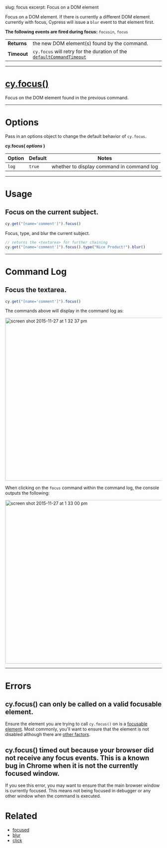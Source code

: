 slug: focus
excerpt: Focus on a DOM element

Focus on a DOM element. If there is currently a different DOM element currently with focus, Cypress will issue a `blur` event to that element first.

**The following events are fired during focus:** `focusin`, `focus`

| | |
|--- | --- |
| **Returns** | the new DOM element(s) found by the command. |
| **Timeout** | `cy.focus` will retry for the duration of the [`defaultCommandTimeout`](https://on.cypress.io/guides/configuration#section-timeouts) |

***

# [cy.focus()](#section-usage)

Focus on the DOM element found in the previous command.

***

# Options

Pass in an options object to change the default behavior of `cy.focus`.

**cy.focus( *options* )**

Option | Default | Notes
--- | --- | ---
`log` | `true` | whether to display command in command log

***

# Usage

## Focus on the current subject.

```javascript
cy.get("[name='comment']").focus()
```

Focus, type, and blur the current subject.

```javascript
// returns the <textarea> for further chaining
cy.get("[name='comment']").focus().type("Nice Product!").blur()
```

***

# Command Log

## Focus the textarea.

```javascript
cy.get("[name='comment']").focus()
```

The commands above will display in the command log as:

<img width="524" alt="screen shot 2015-11-27 at 1 32 37 pm" src="https://cloud.githubusercontent.com/assets/1271364/11446856/6c2c36f4-950b-11e5-89c6-9bf14a448b23.png">

When clicking on the `focus` command within the command log, the console outputs the following:

<img width="526" alt="screen shot 2015-11-27 at 1 33 00 pm" src="https://cloud.githubusercontent.com/assets/1271364/11446857/703fa6c2-950b-11e5-9686-ce6b558cfd92.png">

***

# Errors

## cy.focus() can only be called on a valid focusable element.

Ensure the element you are trying to call `cy.focus()` on is a [focusable element](https://www.w3.org/TR/html5/editing.html#focusable). Most commonly, you'll want to ensure that the element is not disabled although there are [other factors](https://www.w3.org/TR/html5/editing.html#focusable).


## cy.focus() timed out because your browser did not receive any focus events. This is a known bug in Chrome when it is not the currently focused window.

If you see this error, you may want to ensure that the main browser window is currently focused. This means not being focused in debugger or any other window when the command is executed.


# Related

- [focused](https://on.cypress.io/api/focused)
- [blur](https://on.cypress.io/api/blur)
- [click](https://on.cypress.io/api/click)